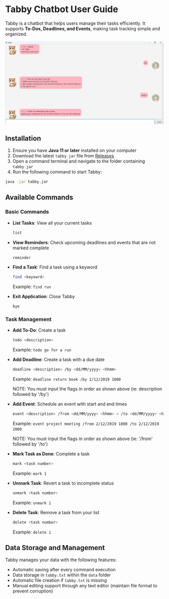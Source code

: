 # Tabby Chatbot User Guide

Tabby is a chatbot that helps users manage their tasks efficiently. It supports **To-Dos, Deadlines, and Events**, making task tracking simple and organized.

![Tabby Chatbot UI](Ui.png)

## Installation

1. Ensure you have **Java 11 or later** installed on your computer
2. Download the latest `tabby.jar` file from [Releases](https://github.com/varsha13152/ip/releases)
3. Open a command terminal and navigate to the folder containing `tabby.jar`
4. Run the following command to start Tabby:

```sh
java -jar tabby.jar
```

## Available Commands

### Basic Commands

* **List Tasks**: View all your current tasks
  ```sh
  list
  ```

* **View Reminders**: Check upcoming deadlines and events that are not marked complete
  ```sh
  reminder
  ```

* **Find a Task**: Find a task using a keyword
  ```sh
  find <keyowrd>
  ```
  Example: `find run`

* **Exit Application**: Close Tabby
  ```sh
  bye
  ```

### Task Management

* **Add To-Do**: Create a task
  ```sh
  todo <description>
  ```
  Example: `todo go for a run`
  

* **Add Deadline**: Create a task with a due date
  ```sh
  deadline <description> /by <dd/MM/yyyy> <hhmm>
  ```
  Example: `deadline return book /by 2/12/2019 1800`

  NOTE: You must input the flags in order as shown above (ie: description followed by '/by')
  
* **Add Event**: Schedule an event with start and end times
  ```sh
  event <description> /from <dd/MM/yyyy> <hhmm> < /to <dd/MM/yyyy> <hhmm>
  ```
  Example: `event project meeting /from 2/12/2019 1800 /to 2/12/2019 2000`

  NOTE: You must input the flags in order as shown above (ie: '/from' followed by '/to')

* **Mark Task as Done**: Complete a task
  ```sh
  mark <task number>
  ```
  Example: `mark 1`
  
* **Unmark Task**: Revert a task to incomplete status
  ```sh
  unmark <task number>
  ```
  Example: `unmark 1`

* **Delete Task**: Remove a task from your list
  ```sh
  delete <task number>
  ```
  Example: `delete 1`

## Data Storage and Management

Tabby manages your data with the following features:

* Automatic saving after every command execution
* Data storage in `tabby.txt` within the `data` folder
* Automatic file creation if `tabby.txt` is missing
* Manual editing support through any text editor (maintain file format to prevent corruption)
